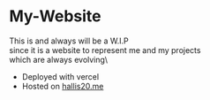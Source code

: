 # My-Website
This is and always will be a W.I.P \
since it is a website to represent me and my projects \
which are always evolving\

- Deployed with vercel
- Hosted on [hallis20.me](https://www.hallis20.me/#)
